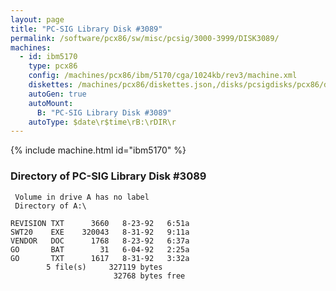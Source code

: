 ```yaml
---
layout: page
title: "PC-SIG Library Disk #3089"
permalink: /software/pcx86/sw/misc/pcsig/3000-3999/DISK3089/
machines:
  - id: ibm5170
    type: pcx86
    config: /machines/pcx86/ibm/5170/cga/1024kb/rev3/machine.xml
    diskettes: /machines/pcx86/diskettes.json,/disks/pcsigdisks/pcx86/diskettes.json
    autoGen: true
    autoMount:
      B: "PC-SIG Library Disk #3089"
    autoType: $date\r$time\rB:\rDIR\r
---
```


{% include machine.html id="ibm5170" %}

### Directory of PC-SIG Library Disk #3089

     Volume in drive A has no label
     Directory of A:\

    REVISION TXT      3660   8-23-92   6:51a
    SWT20    EXE    320043   8-31-92   9:11a
    VENDOR   DOC      1768   8-23-92   6:37a
    GO       BAT        31   6-04-92   2:25a
    GO       TXT      1617   8-31-92   3:32a
            5 file(s)     327119 bytes
                           32768 bytes free
